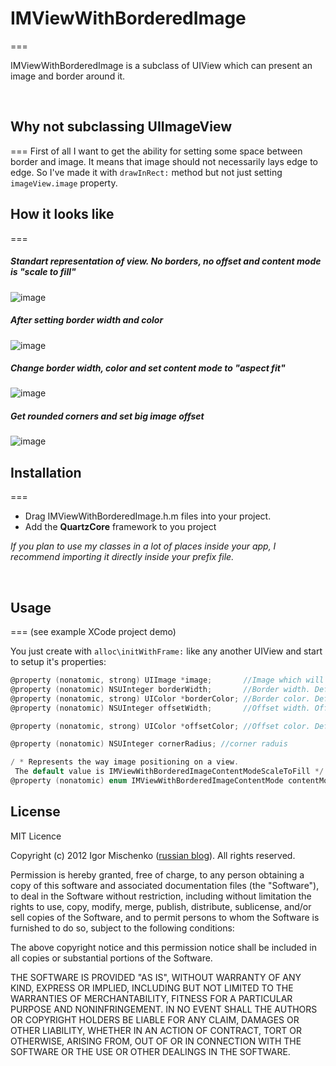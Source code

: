 # IMViewWithBorderedImage
===

IMViewWithBorderedImage is a subclass of UIView which can present an image and border around it. 
  
&nbsp;
## Why not subclassing UIImageView
===
First of all I want to get the ability for setting some space between border and image. It means that image should not necessarily lays edge to edge. So I've made it with `drawInRect:` method but not just setting `imageView.image` property.

## How it looks like
===

##### Standart representation of view. No borders, no offset and content mode is "scale to fill"

![image](http://f.cl.ly/items/1Z0D041c3b002R2v1T3n/Копия%20Photo%205.jpg)
&nbsp;

##### After setting border width and color

![image](http://f.cl.ly/items/0q3c0H030n0E0n0K0i32/Копия%20Photo%201.jpg)

##### Change border width, color and set content mode to "aspect fit"
![image](http://f.cl.ly/items/2T11141J1k3i0K2y4704/Копия%20Photo%203.jpg)

##### Get rounded corners and set big image offset
![image](http://f.cl.ly/items/3s001G3t33260z0T2J2K/Копия%20Photo%204.jpg)




## Installation
===
	  
* Drag IMViewWithBorderedImage.h\.m files into your project.
* Add the **QuartzCore** framework to you project

*If you plan to use my classes in a lot of places inside your app, I recommend importing it directly inside your prefix file.*

&nbsp;
## Usage
===
(see example XCode project demo)

You just create with `alloc\initWithFrame:` like any another UIView and start to setup it's properties:

```objective-c
@property (nonatomic, strong) UIImage *image;       //Image which will be added to center of view
@property (nonatomic) NSUInteger borderWidth;       //Border width. Default is 0;
@property (nonatomic, strong) UIColor *borderColor; //Border color. Default color is black
@property (nonatomic) NSUInteger offsetWidth;       //Offset width. Offset looks like another border, which always sticks around image

@property (nonatomic, strong) UIColor *offsetColor; //Offset color. Default color is white and it's the same as background color of a view

@property (nonatomic) NSUInteger cornerRadius; //corner raduis

/ * Represents the way image positioning on a view.
 The default value is IMViewWithBorderedImageContentModeScaleToFill */
@property (nonatomic) enum IMViewWithBorderedImageContentMode contentMode; 
```

License
-------
MIT Licence

Copyright (c) 2012 Igor Mischenko ([russian blog](http://lagrave.weebly.com)). All rights reserved.

Permission is hereby granted, free of charge, to any person obtaining a copy
of this software and associated documentation files (the "Software"), to deal
in the Software without restriction, including without limitation the rights
to use, copy, modify, merge, publish, distribute, sublicense, and/or sell
copies of the Software, and to permit persons to whom the Software is
furnished to do so, subject to the following conditions:

The above copyright notice and this permission notice shall be included in
all copies or substantial portions of the Software.

THE SOFTWARE IS PROVIDED "AS IS", WITHOUT WARRANTY OF ANY KIND, EXPRESS OR
IMPLIED, INCLUDING BUT NOT LIMITED TO THE WARRANTIES OF MERCHANTABILITY,
FITNESS FOR A PARTICULAR PURPOSE AND NONINFRINGEMENT. IN NO EVENT SHALL THE
AUTHORS OR COPYRIGHT HOLDERS BE LIABLE FOR ANY CLAIM, DAMAGES OR OTHER
LIABILITY, WHETHER IN AN ACTION OF CONTRACT, TORT OR OTHERWISE, ARISING FROM,
OUT OF OR IN CONNECTION WITH THE SOFTWARE OR THE USE OR OTHER DEALINGS IN THE
SOFTWARE.
